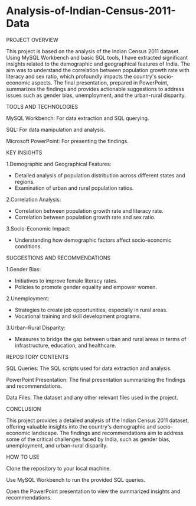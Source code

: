 # Analysis-of-Indian-Census-2011-Data

PROJECT OVERVIEW

This project is based on the analysis of the Indian Census 2011 dataset. Using MySQL Workbench and basic SQL tools, I have extracted significant insights related to the demographic and geographical features of India. The aim was to understand the correlation between population growth rate with literacy and sex ratio, which profoundly impacts the country's socio-economic aspects. The final presentation, prepared in PowerPoint, summarizes the findings and provides actionable suggestions to address issues such as gender bias, unemployment, and the urban-rural disparity.

TOOLS AND TECHNOLOGIES

MySQL Workbench: For data extraction and SQL querying.

SQL: For data manipulation and analysis.

Microsoft PowerPoint: For presenting the findings.

KEY INSIGHTS

1.Demographic and Geographical Features:
- Detailed analysis of population distribution across different states and regions.
- Examination of urban and rural population ratios.

2.Correlation Analysis:
- Correlation between population growth rate and literacy rate.
- Correlation between population growth rate and sex ratio.

3.Socio-Economic Impact:
- Understanding how demographic factors affect socio-economic conditions.

SUGGESTIONS AND RECOMMENDATIONS

1.Gender Bias:
- Initiatives to improve female literacy rates.
- Policies to promote gender equality and empower women.

2.Unemployment:
- Strategies to create job opportunities, especially in rural areas.
- Vocational training and skill development programs.

3.Urban-Rural Disparity:
- Measures to bridge the gap between urban and rural areas in terms of infrastructure, education, and healthcare.

REPOSITORY CONTENTS

SQL Queries: The SQL scripts used for data extraction and analysis.

PowerPoint Presentation: The final presentation summarizing the findings and recommendations.

Data Files: The dataset and any other relevant files used in the project.

CONCLUSION

This project provides a detailed analysis of the Indian Census 2011 dataset, offering valuable insights into the country's demographic and socio-economic landscape. The findings and recommendations aim to address some of the critical challenges faced by India, such as gender bias, unemployment, and urban-rural disparity.

HOW TO USE

Clone the repository to your local machine.

Use MySQL Workbench to run the provided SQL queries.

Open the PowerPoint presentation to view the summarized insights and recommendations.
